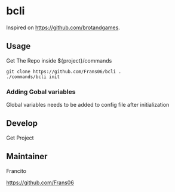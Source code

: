 
# bcli
Inspired on https://github.com/brotandgames.

## Usage
Get The Repo inside ${project}/commands

````
git clone https://github.com/Frans06/bcli .
./commands/bcli init
````

### Adding Gobal variables
Global variables needs to be added to config file after initialization

## Develop
Get Project



## Maintainer
Francito

https://github.com/Frans06
